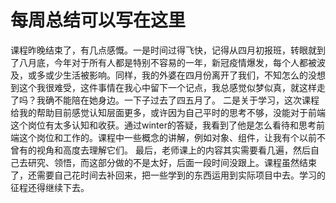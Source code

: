 # 每周总结可以写在这里

课程昨晚结束了，有几点感慨。一是时间过得飞快，记得从四月初报班，转眼就到了八月底，今年对于所有人都是特别不容易的一年，新冠疫情爆发，每个人都被波及，或多或少生活被影响。同样，我的外婆在四月份离开了我们，不知怎么的没想到这个我很难受，这件事情在我心中留下一个记点，我总感觉似梦似真，就这样走了吗？我确不能陪在她身边。一下子过去了四五月了。
二是关于学习，这次课程给我的帮助目前感觉认知层面更多，或许因为自己平时的思考不够，没能对于前端这个岗位有太多认知和收获。通过winter的答疑，我看到了他是怎么看待和思考前端这个岗位和工作的。课程中一些概念的讲解，例如对象、组件，让我有个以前不曾有的视角和高度去理解它们。
最后，老师课上的内容其实需要看几遍，然后自己去研究、领悟，而这部分做的不是太好，后面一段时间没跟上。课程虽然结束了，还需要自己花时间去补回来，把一些学到的东西运用到实际项目中去。学习的征程还得继续下去。
